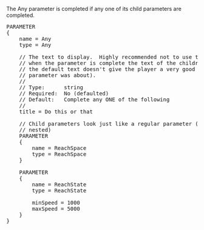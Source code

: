 The Any parameter is completed if any one of its child parameters are completed.

<pre>
PARAMETER
{
    name = Any
    type = Any

    // The text to display.  Highly recommended not to use the default text, as
    // when the parameter is complete the text of the children disappears (and
    // the default text doesn't give the player a very good idea what the
    // parameter was about).
    //
    // Type:      string
    // Required:  No (defaulted)
    // Default:   Complete any ONE of the following
    //
    title = Do this or that

    // Child parameters look just like a regular parameter (and can be infinitely
    // nested)
    PARAMETER
    {
        name = ReachSpace
        type = ReachSpace
    }

    PARAMETER
    {
        name = ReachState
        type = ReachState

        minSpeed = 1000
        maxSpeed = 5000
    }
}
</pre>

